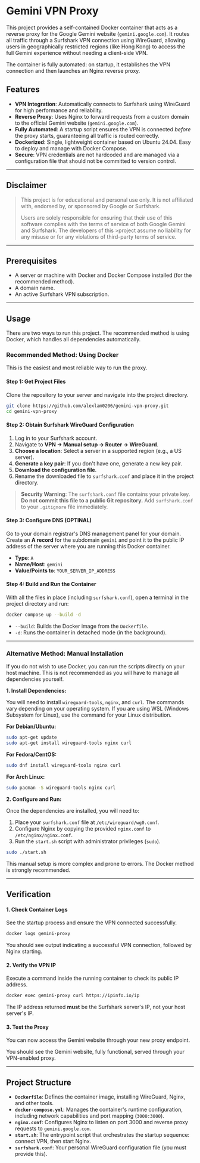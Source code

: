# Gemini VPN Proxy

This project provides a self-contained Docker container that acts as a reverse proxy for the Google Gemini website (`gemini.google.com`). It routes all traffic through a Surfshark VPN connection using WireGuard, allowing users in geographically restricted regions (like Hong Kong) to access the full Gemini experience without needing a client-side VPN.

The container is fully automated: on startup, it establishes the VPN connection and then launches an Nginx reverse proxy.

## Features

- **VPN Integration**: Automatically connects to Surfshark using WireGuard for high performance and reliability.
- **Reverse Proxy**: Uses Nginx to forward requests from a custom domain to the official Gemini website (`gemini.google.com`).
- **Fully Automated**: A startup script ensures the VPN is connected *before* the proxy starts, guaranteeing all traffic is routed correctly.
- **Dockerized**: Single, lightweight container based on Ubuntu 24.04. Easy to deploy and manage with Docker Compose.
- **Secure**: VPN credentials are not hardcoded and are managed via a configuration file that should not be committed to version control.

---
## Disclaimer

> This project is for educational and personal use only. It is not affiliated with, endorsed by, or sponsored by Google or Surfshark.
>
> Users are solely responsible for ensuring that their use of this software complies with the terms of service of both Google Gemini and Surfshark. The developers of this >project assume no liability for any misuse or for any violations of third-party terms of service.

---

## Prerequisites
- A server or machine with Docker and Docker Compose installed (for the recommended method).
- A domain name.
- An active Surfshark VPN subscription.

---

## Usage

There are two ways to run this project. The recommended method is using Docker, which handles all dependencies automatically.

### Recommended Method: Using Docker

This is the easiest and most reliable way to run the proxy.

#### Step 1: Get Project Files

Clone the repository to your server and navigate into the project directory.

```bash
git clone https://github.com/alexlam0206/gemini-vpn-proxy.git
cd gemini-vpn-proxy
```

#### Step 2: Obtain Surfshark WireGuard Configuration

1.  Log in to your Surfshark account.
2.  Navigate to **VPN -> Manual setup -> Router -> WireGuard**.
3.  **Choose a location**: Select a server in a supported region (e.g., a US server).
4.  **Generate a key pair**: If you don't have one, generate a new key pair.
5.  **Download the configuration file**.
6.  Rename the downloaded file to `surfshark.conf` and place it in the project directory.

> **Security Warning**: The `surfshark.conf` file contains your private key. **Do not commit this file to a public Git repository.** Add `surfshark.conf` to your `.gitignore` file immediately.

#### Step 3: Configure DNS (OPTINAL)

Go to your domain registrar's DNS management panel for your domain. Create an **A record** for the subdomain `gemini` and point it to the public IP address of the server where you are running this Docker container.

- **Type**: `A`
- **Name/Host**: `gemini`
- **Value/Points to**: `YOUR_SERVER_IP_ADDRESS`

#### Step 4: Build and Run the Container

With all the files in place (including `surfshark.conf`), open a terminal in the project directory and run:

```bash
docker compose up --build -d
```

- `--build`: Builds the Docker image from the `Dockerfile`.
- `-d`: Runs the container in detached mode (in the background).

---

### Alternative Method: Manual Installation

If you do not wish to use Docker, you can run the scripts directly on your host machine. This is not recommended as you will have to manage all dependencies yourself.

**1. Install Dependencies:**

You will need to install `wireguard-tools`, `nginx`, and `curl`. The commands vary depending on your operating system. If you are using WSL (Windows Subsystem for Linux), use the command for your Linux distribution.

**For Debian/Ubuntu:**
```bash
sudo apt-get update
sudo apt-get install wireguard-tools nginx curl
```

**For Fedora/CentOS:**
```bash
sudo dnf install wireguard-tools nginx curl
```

**For Arch Linux:**
```bash
sudo pacman -S wireguard-tools nginx curl
```

**2. Configure and Run:**

Once the dependencies are installed, you will need to:
1.  Place your `surfshark.conf` file at `/etc/wireguard/wg0.conf`.
2.  Configure Nginx by copying the provided `nginx.conf` to `/etc/nginx/nginx.conf`.
3.  Run the `start.sh` script with administrator privileges (`sudo`).

```bash
sudo ./start.sh
```

This manual setup is more complex and prone to errors. The Docker method is strongly recommended.

---

## Verification

#### 1. Check Container Logs

See the startup process and ensure the VPN connected successfully.

```bash
docker logs gemini-proxy
```

You should see output indicating a successful VPN connection, followed by Nginx starting.

#### 2. Verify the VPN IP

Execute a command inside the running container to check its public IP address.

```bash
docker exec gemini-proxy curl https://ipinfo.io/ip
```

The IP address returned **must** be the Surfshark server's IP, not your host server's IP.

#### 3. Test the Proxy

You can now access the Gemini website through your new proxy endpoint. 

You should see the Gemini website, fully functional, served through your VPN-enabled proxy.

---

## Project Structure

- **`Dockerfile`**: Defines the container image, installing WireGuard, Nginx, and other tools.
- **`docker-compose.yml`**: Manages the container's runtime configuration, including network capabilities and port mapping (`3000:3000`).
- **`nginx.conf`**: Configures Nginx to listen on port 3000 and reverse proxy requests to `gemini.google.com`.
- **`start.sh`**: The entrypoint script that orchestrates the startup sequence: connect VPN, then start Nginx.
- **`surfshark.conf`**: Your personal WireGuard configuration file (you must provide this).


